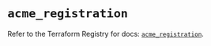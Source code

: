 # `acme_registration`

Refer to the Terraform Registry for docs: [`acme_registration`](https://registry.terraform.io/providers/vancluever/acme/2.31.0/docs/resources/registration).
